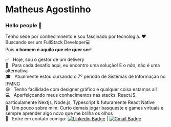 

# Matheus Agostinho

### Hello people 👋
 Tenho sede por conhecimnento e sou fascinado por tecnologia. :heart: <br/>
Buscando ser um FullStack Developer:computer: <br/>
Pois **o homem é aquilo que ele quer ser!**

 :white_check_mark:  &nbsp;  Hoje, sou o gestor de um delivery 
 <br/> :100: &nbsp;  Para cada desafio aqui, eu encontro uma solução! E o *não*, não é uma alternativa 
 <br/> :mortar_board: &nbsp; Atualmente estou cursando o 7º periodo de Sistemas de Informação no IFMNG
 <br/> :laughing: &nbsp; Tenho facilidade com designer gráfico e qualquer coisa estamos ai!
 <br/> :computer: &nbsp; Aperfeiçoando meus conhecimentos nas stacks: ReactJS, particulamente Nextjs, Node.js, Typescript & futuramente React Native
 <br/> 💬  &nbsp; Um pouco sobre mim: Curto demais jogar basqueste e games virtuais e sempre aprender algo novo que me brilha os olhos
 <br/> :email: &nbsp; Entre em contato comigo: [![Linkedin Badge](https://img.shields.io/badge/-MatheusAgostinho-blue?style=flat-square&logo=Linkedin&logoColor=white&link=https://www.linkedin.com/in/matheus-agostinho-442a52119/)](https://www.linkedin.com/in/matheus-agostinho-442a52119/) 
| 
[![Gmail Badge](https://img.shields.io/badge/-matheus.agostinho13@gmail.com-c14438?style=flat-square&logo=Gmail&logoColor=white&link=mailto:matheus.agostinho13@gmail.com)](mailto:matheus.agostinho13@gmail.com)
